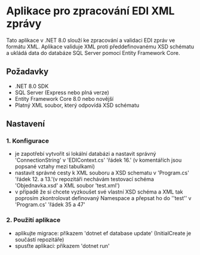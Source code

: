 # Aplikace pro zpracování EDI XML zprávy

Tato aplikace v .NET 8.0 slouží ke zpracování a validaci EDI zpráv ve formátu XML. Aplikace validuje XML proti předdefinovanému XSD schématu a ukládá data do databáze SQL Server pomocí Entity Framework Core.

## Požadavky

- .NET 8.0 SDK
- SQL Server (Express nebo plná verze)
- Entity Framework Core 8.0 nebo novější
- Platný XML soubor, který odpovídá XSD schématu

## Nastavení

### 1. Konfigurace
- je zapotřebí vytvořit si lokální databázi a nastavit správný 'ConnectionString' v 'EDIContext.cs' 'řádek 16.' (v komentářích jsou popsané vztahy mezi tabulkami)
- nastavit správné cesty k XML souboru a XSD schematu v 'Program.cs' 'řádek 12. a 13.'(v repozitáři nechávám testovací schéma 'Objednavka.xsd' a XML soubor 'test.xml')
- v případě že si chcete vyzkoušet své vlastní XSD schéma a XML tak poprosím zkontrolovat definovaný Namespace a přepsat ho do ''test'' v 'Program.cs' 'řádek 35 a 47'


### 2. Použití aplikace
- aplikujte migrace: příkazem 'dotnet ef database update' (InitialCreate je součástí repozitáře)
- spusťte aplikaci: příkazem 'dotnet run'
